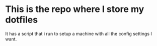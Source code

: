 # This is the repo where I store my dotfiles

It has a script that i run to setup a machine with all the config settings I want.
